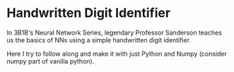﻿# Handwritten Digit Identifier

In 3B1B's Neural Network Series, legendary Professor Sanderson teaches us the basics of NNs using a simple handwritten digit identifier. 

Here I try to follow along and make it with just Python and Numpy (consider numpy part of vanilla python).
